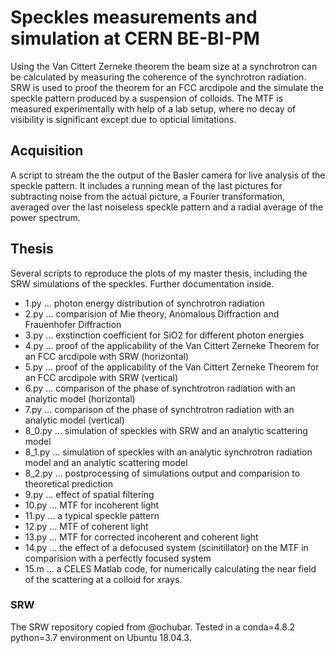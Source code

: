 # Speckles measurements and simulation at CERN BE-BI-PM

Using the Van Cittert Zerneke theorem the beam size at a synchrotron can be calculated by measuring the coherence of the synchrotron radiation. SRW is used to proof the theorem for an FCC arcdipole and the simulate the speckle pattern produced by a suspension of colloids. The MTF is measured experimentally with help of a lab setup, where no decay of visibility is significant except due to opticial limitations.

## Acquisition
A script to stream the the output of the Basler camera for live analysis of the speckle pattern. It includes a running mean of the last pictures for subtracting noise from the actual picture, a Fourier transformation, averaged over the last noiseless speckle pattern and a radial average of the power spectrum.

## Thesis
Several scripts to reproduce the plots of my master thesis, including the SRW simulations of the speckles. Further documentation inside.
- 1.py ... photon energy distribution of synchrotron radiation
- 2.py ... comparision of Mie theory, Anomalous Diffraction and Frauenhofer Diffraction
- 3.py ... exstinction coefficient for SiO2 for different photon energies
- 4.py ... proof of the applicability of the Van Cittert Zerneke Theorem for an FCC arcdipole with SRW (horizontal)
- 5.py ... proof of the applicability of the Van Cittert Zerneke Theorem for an FCC arcdipole with SRW (vertical)
- 6.py ... comparison of the phase of synchtrotron radiation with an analytic model (horizontal)
- 7.py ... comparison of the phase of synchtrotron radiation with an analytic model (vertical)
- 8_0.py ... simulation of speckles with SRW and an analytic scattering model
- 8_1.py ... simulation of speckles with an analytic synchrotron radiation model and an analytic scattering model
- 8_2.py ... postprocessing of simulations output and comparision to theoretical prediction
- 9.py ... effect of spatial filtering
- 10.py ... MTF for incoherent light
- 11.py ... a typical speckle pattern
- 12.py ... MTF of coherent light
- 13.py ... MTF for corrected incoherent and coherent light
- 14.py ... the effect of a defocused system (scinitillator) on the MTF in comparision with a perfectly focused system
- 15.m ... a CELES Matlab code, for numerically calculating the near field of the scattering at a colloid for xrays.


### SRW
The SRW repository copied from @ochubar. Tested in a conda=4.8.2 python=3.7 environment on Ubuntu 18.04.3.
